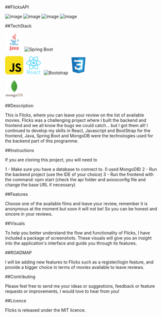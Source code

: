 ##FlicksAPI 

![image]([https://github.com/G-don/CockTails-singlePageAplication/blob/main/cocktails/VISUALS/7.png](https://github.com/G-don/SpringBoot-FlciksAPI/blob/main/VISUALS/1.png))
![image]([https://github.com/G-don/CockTails-singlePageAplication/blob/main/cocktails/VISUALS/7.png](https://github.com/G-don/SpringBoot-FlciksAPI/blob/main/VISUALS/2.png))
![image]([https://github.com/G-don/CockTails-singlePageAplication/blob/main/cocktails/VISUALS/7.png](https://github.com/G-don/SpringBoot-FlciksAPI/blob/main/VISUALS/3.png))
![image]([https://github.com/G-don/CockTails-singlePageAplication/blob/main/cocktails/VISUALS/7.png](https://github.com/G-don/SpringBoot-FlciksAPI/blob/main/VISUALS/4.png))

##TechStack

<p align="left">
<img src="https://github.com/Drete457/Drete457/blob/master/icons/java-original.svg" alt="java" width="60" height="60"/>
<img width="60" src="https://user-images.githubusercontent.com/25181517/183891303-41f257f8-6b3d-487c-aa56-c497b880d0fb.png" alt="Spring Boot" title="Spring Boot"/>
</p>

<p align="left">
<img src="https://github.com/Drete457/Drete457/blob/master/icons/javascript-original.svg" alt="javascript" width="60" height="60"/>
<img src="https://github.com/Drete457/Drete457/blob/master/icons/react-original-wordmark.svg" alt="javascript" width="60" height="60"/>
<img width="60" src="https://user-images.githubusercontent.com/25181517/183898054-b3d693d4-dafb-4808-a509-bab54cf5de34.png" alt="Bootstrap" title="Bootstrap"/>
<img src="https://github.com/Drete457/Drete457/blob/master/icons/css3-original-wordmark.svg" alt="css3" width="60" height="60"/>
</p>

<p align="left">
<img src="https://github.com/Drete457/Drete457/blob/master/icons/mongodb-original-wordmark.svg" alt="mongoDb" width="60" height="60"/>
</p>


##Description

This is Flicks, where you can leave your review on the list of available movies. Flicks was a challenging project where I built the backend and frontend and we all know the bugs we could catch... but I got them all!
I continued to develop my skills in React, Javascript and BootStrap for the frontend, Java, Spring Boot and MongoDB were the technologies used for the backend part of this programme.  

##Instructions

If you are cloning this project, you will need to

1 - Make sure you have a database to connect to. (I used MongoDB)
2 - Run the backend project (use the IDE of your choice)
3 - Run the frontend with the command: npm start (check the api folder and axiosconfig file and change the base URL if necessary)


##Features

Choose one of the available films and leave your review, remember it is anonymous at the moment but soon it will not be! So you can be honest and sincere in your reviews. 


##Visuals

To help you better understand the flow and functionality of Flicks, I have included a package of screenshots. These visuals will give you an insight into the application's interface and guide you through its features.

##ROADMAP

I will be adding new features to Flicks such as a register/login feature, and provide a bigger choice in terms of movies available to leave reviews.

##Contributing

Please feel free to send me your ideas or suggestions, feedback or feature requests or improvements, I would love to hear from you! 

##Licence

Flicks is released under the MIT licence. 

